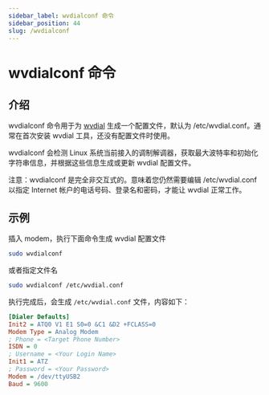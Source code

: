 ```yaml
---
sidebar_label: wvdialconf 命令
sidebar_position: 44
slug: /wvdialconf
---
```


# wvdialconf 命令



## 介绍

wvdialconf 命令用于为 [wvdial](/linux-command/wvdial) 生成一个配置文件，默认为 /etc/wvdial.conf。通常在首次安装 wvdial 工具，还没有配置文件时使用。

wvdialconf 会检测 Linux 系统当前接入的调制解调器，获取最大波特率和初始化字符串信息，并根据这些信息生成或更新 wvdial 配置文件。

注意：wvdialconf 是完全非交互式的。意味着您仍然需要编辑 /etc/wvdial.conf 以指定 Internet 帐户的电话号码、登录名和密码，才能让 wvdial 正常工作。



## 示例

插入 modem，执行下面命令生成 wvdial 配置文件

```bash
sudo wvdialconf
```

或者指定文件名

```bash
sudo wvdialconf /etc/wvdial.conf
```

执行完成后，会生成 `/etc/wvdial.conf` 文件，内容如下：

```ini showLineNumbers
[Dialer Defaults]
Init2 = ATQ0 V1 E1 S0=0 &C1 &D2 +FCLASS=0
Modem Type = Analog Modem
; Phone = <Target Phone Number>
ISDN = 0
; Username = <Your Login Name>
Init1 = ATZ
; Password = <Your Password>
Modem = /dev/ttyUSB2
Baud = 9600
```

